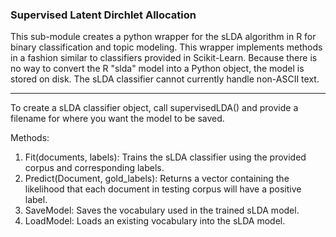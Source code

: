 ### Supervised Latent Dirchlet Allocation

This sub-module creates a python wrapper for the sLDA algorithm in R for binary classification and topic modeling. This wrapper implements methods in a fashion similar to classifiers provided in Scikit-Learn. Because there is no way to convert the R "slda" model into a Python object, the model is stored on disk. The sLDA classifier cannot currently handle non-ASCII text.

* * *

To create a sLDA classifier object, call supervisedLDA() and provide a filename for where you want the model to be saved.

Methods:

1.  Fit(documents, labels): Trains the sLDA classifier using the provided corpus and corresponding labels.
2.  Predict(Document, gold_labels): Returns a vector containing the likelihood that each document in testing corpus will have a positive label.
3.  SaveModel: Saves the vocabulary used in the trained sLDA model.
4.  LoadModel: Loads an existing vocabulary into the sLDA model.